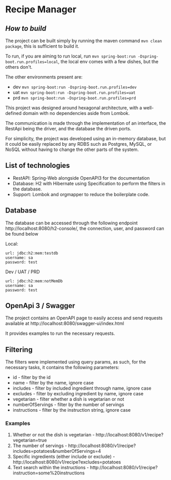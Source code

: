 # Recipe Manager
## _How to build_

The project can be built simply by running the maven command `mvn clean package`, this is sufficient to build it.

To run, if you are aiming to run local, run `mvn spring-boot:run -Dspring-boot.run.profiles=local`, the local env comes with a few dishes, but the others don't.

The other environments present are: 
- dev `mvn spring-boot:run -Dspring-boot.run.profiles=dev`
- uat `mvn spring-boot:run -Dspring-boot.run.profiles=uat`
- prd `mvn spring-boot:run -Dspring-boot.run.profiles=prd`

This project was designed around hexagonal architecture, with a well-defined domain with no dependencies aside from Lombok.

The communication is made through the implementation of an interface, the RestApi being the driver, and the database the driven ports.

For simplicity, the project was developed using an in-memory database, but it could be easily replaced by any RDBS such as Postgres, MySQL, or NoSQL without having to change the other parts of the system.

## List of technologies

- RestAPI: Spring-Web alongside OpenAPI3 for the documentation
- Database: H2 with Hibernate using Specification to perform the filters in the database.
- Support: Lombok and orgmapper to reduce the boilerplate code.


## Database

The database can be accessed through the following endpoint http://localhost:8080/h2-console/, the connection, user, and password can be found below

Local:

    url: jdbc:h2:mem:testdb
    username: sa
    password: test

Dev / UAT / PRD

    url: jdbc:h2:mem:notMemDb
    username: sa
    password: test

## OpenApi 3 / Swagger

The project contains an OpenAPI page to easily access and send requests available at http://localhost:8080/swagger-ui/index.html

It provides examples to run the necessary requests.

## Filtering

The filters were implemented using query params, as such, for the necessary tasks, it contains the following parameters:

- id - filter by the id
- name - filter by the name, ignore case
- includes - filter by included ingredient through name, ignore case
- excludes - filter by excluding ingredient by name, ignore case
- vegetarian - filter whether a dish is vegetarian or not
- numberOfServings - filter by the number of servings
- instructions - filter by the instruction string, ignore case

### Examples

1. Whether or not the dish is vegetarian - http://localhost:8080/v1/recipe?vegetarian=true
2. The number of servings - http://localhost:8080/v1/recipe?includes=potatoes&numberOfServings=4
3. Specific ingredients (either include or exclude) - http://localhost:8080/v1/recipe?excludes=potatoes
4. Text search within the instructions - http://localhost:8080/v1/recipe?instruction=some%20instructions
